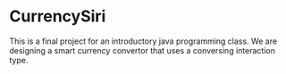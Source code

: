 # CurrencySiri
This is a final project for an introductory java programming class. We are designing a smart currency convertor that uses a conversing interaction type. 
